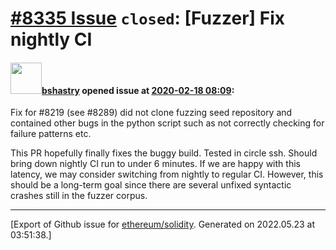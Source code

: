 # [\#8335 Issue](https://github.com/ethereum/solidity/issues/8335) `closed`: [Fuzzer] Fix nightly CI

#### <img src="https://avatars.githubusercontent.com/u/2388185?v=4" width="50">[bshastry](https://github.com/bshastry) opened issue at [2020-02-18 08:09](https://github.com/ethereum/solidity/issues/8335):

Fix for #8219 (see #8289) did not clone fuzzing seed repository and contained other bugs in the python script such as not correctly checking for failure patterns etc.

This PR hopefully finally fixes the buggy build. Tested in circle ssh. Should bring down nightly CI run to under 6 minutes. If we are happy with this latency, we may consider switching from nightly to regular CI. However, this should be a long-term goal since there are several unfixed syntactic crashes still in the fuzzer corpus.




-------------------------------------------------------------------------------



[Export of Github issue for [ethereum/solidity](https://github.com/ethereum/solidity). Generated on 2022.05.23 at 03:51:38.]
